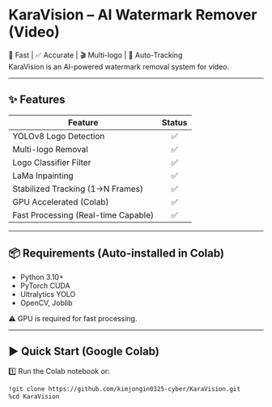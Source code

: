# KaraVision – AI Watermark Remover (Video)

🚀 Fast | ✅ Accurate | 🎬 Multi-logo | 🧠 Auto-Tracking  
KaraVision is an AI-powered watermark removal system for video.


---

## ✨ Features

| Feature | Status |
|--------|:-----:|
| YOLOv8 Logo Detection | ✅ |
| Multi-logo Removal | ✅ |
| Logo Classifier Filter | ✅ |
| LaMa Inpainting | ✅ |
| Stabilized Tracking (1→N Frames) | ✅ |
| GPU Accelerated (Colab) | ✅ |
| Fast Processing (Real-time Capable) | ✅ |

---

## 📦 Requirements (Auto-installed in Colab)

- Python 3.10+
- PyTorch CUDA
- Ultralytics YOLO
- OpenCV, Joblib

⚠️ GPU is required for fast processing.

---

## ▶️ Quick Start (Google Colab)

1️⃣ Run the Colab notebook or:

```bash
!git clone https://github.com/kimjongin0325-cyber/KaraVision.git
%cd KaraVision
